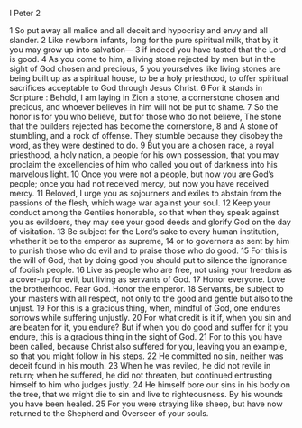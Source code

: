 I Peter 2

1	So put away all malice and all deceit and hypocrisy and envy and all slander.
2	Like newborn infants, long for the pure spiritual milk, that by it you may grow up into salvation—
3	if indeed you have tasted that the Lord is good.
4	As you come to him, a living stone rejected by men but in the sight of God chosen and precious,
5	you yourselves like living stones are being built up as a spiritual house, to be a holy priesthood, to offer spiritual sacrifices acceptable to God through Jesus Christ.
6	For it stands in Scripture : Behold, I am laying in Zion a stone, a cornerstone chosen and precious, and whoever believes in him will not be put to shame.
7	So the honor is for you who believe, but for those who do not believe, The stone that the builders rejected has become the cornerstone,
8	and A stone of stumbling, and a rock of offense. They stumble because they disobey the word, as they were destined to do.
9	But you are a chosen race, a royal priesthood, a holy nation, a people for his own possession, that you may proclaim the excellencies of him who called you out of darkness into his marvelous light.
10	Once you were not a people, but now you are God’s people; once you had not received mercy, but now you have received mercy.
11	Beloved, I urge you as sojourners and exiles to abstain from the passions of the flesh, which wage war against your soul.
12	Keep your conduct among the Gentiles honorable, so that when they speak against you as evildoers, they may see your good deeds and glorify God on the day of visitation.
13	Be subject for the Lord’s sake to every human institution, whether it be to the emperor as supreme,
14	or to governors as sent by him to punish those who do evil and to praise those who do good.
15	For this is the will of God, that by doing good you should put to silence the ignorance of foolish people.
16	Live as people who are free, not using your freedom as a cover-up for evil, but living as servants of God.
17	Honor everyone. Love the brotherhood. Fear God. Honor the emperor.
18	Servants, be subject to your masters with all respect, not only to the good and gentle but also to the unjust.
19	For this is a gracious thing, when, mindful of God, one endures sorrows while suffering unjustly.
20	For what credit is it if, when you sin and are beaten for it, you endure? But if when you do good and suffer for it you endure, this is a gracious thing in the sight of God.
21	For to this you have been called, because Christ also suffered for you, leaving you an example, so that you might follow in his steps.
22	He committed no sin, neither was deceit found in his mouth.
23	When he was reviled, he did not revile in return; when he suffered, he did not threaten, but continued entrusting himself to him who judges justly.
24	He himself bore our sins in his body on the tree, that we might die to sin and live to righteousness. By his wounds you have been healed.
25	For you were straying like sheep, but have now returned to the Shepherd and Overseer of your souls.

